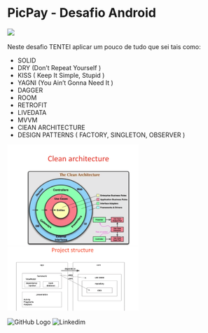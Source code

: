 # PicPay - Desafio Android

<img src="https://github.com/mobilepicpay/desafio-android/blob/master/desafio-picpay.gif" width="300"/>

Neste desafio TENTEI aplicar um pouco de tudo que sei tais como:
* SOLID
* DRY (Don’t Repeat Yourself )
* KISS ( Keep It Simple, Stupid )
* YAGNI (You Ain’t Gonna Need It )
* DAGGER
* ROOM
* RETROFIT
* LIVEDATA
* MVVM
* ClEAN ARCHITECTURE
* DESIGN PATTERNS ( FACTORY, SINGLETON, OBSERVER )


<img src="https://github.com/paulosoujava/desafioPicPay/blob/main/clean.png" width="300"/>
<img src="https://github.com/paulosoujava/desafioPicPay/blob/main/architecture.png" width="300"/>

![GitHub Logo](https://media-exp1.licdn.com/dms/image/C4D03AQFP6epzVVmVoQ/profile-displayphoto-shrink_200_200/0/1634576045698?e=1640217600&v=beta&t=aBGRYStGFG1ZghN14ebT8QizopQoS1U9vIxXiI8KnnE)
![Linkedim](https://www.linkedin.com/in/androidjava/)
